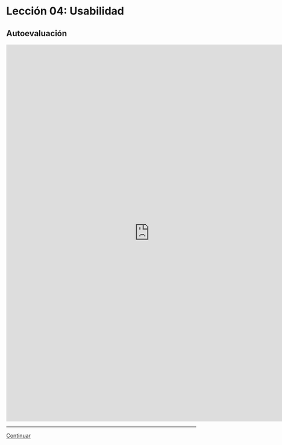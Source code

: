 # Lección 04: Usabilidad

## Autoevaluación

<div class="iframeWrapper">
	<iframe src="https://docs.google.com/forms/d/e/1FAIpQLSd0YgXnSxMCYenq--9QNEVg2qJ14yqIYSgZa2-gh6aOU-1vTw/viewform?embedded=true" width="760" height="1000" frameborder="0" marginheight="0" marginwidth="0">Cargando...</iframe>
</div>

***

[Continuar](/02-educacion-continua/01-intro-uxd-1/Unidad-2/05-introduccion-user-reseach.md)